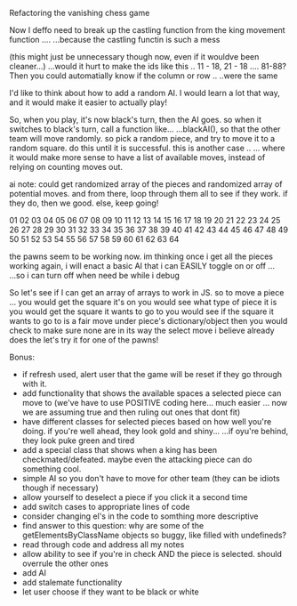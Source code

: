 Refactoring the vanishing chess game

Now I deffo need to break up the castling function from the king movement function ....
...because the castling functin is such a mess

(this might just be unnecessary though now, even if it wouldve been cleaner...)
...would it hurt to make the ids like this .. 11 - 18, 21 - 18 .... 81-88? 
Then you could automatially know if the column or row ..
..were the same

I'd like to think about how to add a random AI. I would learn a lot that way, and it would make it easier to actually play!

So, when you play, it's now black's turn, then the AI goes. so when it switches to black's turn, call a function like...
...blackAI(), so that the other team will move randomly.
so pick a random piece, and try to move it to a random square. do this until it is successful. this is another case ..
... where it would make more sense to have a list of available moves, instead of relying on counting moves out.

ai note:
could get randomized array of the pieces and randomized array of potential moves.
and from there, loop through them all to see if they work. if they do, then we good. else, keep going!

01 02 03 04 05 06 07 08
09 10 11 12 13 14 15 16
17 18 19 20 21 22 23 24
25 26 27 28 29 30 31 32
33 34 35 36 37 38 39 40
41 42 43 44 45 46 47 48
49 50 51 52 53 54 55 56
57 58 59 60 61 62 63 64

the pawns seem to be working now.
im thinking once i get all the pieces working again, i will enact a basic AI that i can EASILY toggle on or off ...
...so i can turn off when need be while i debug


So let's see if I can get an array of arrays to work in JS.
so to move a piece ...
you would get the square it's on
you would see what type of piece it is
you would get the square it wants to go to
you would see if the square it wants to go to is a fair move under piece's dictionary/object
then you would check to make sure none are in its way
the select move i believe already does the 
let's try it for one of the pawns!

Bonus:

- if refresh used, alert user that the game will be reset if they go through with it.
- add functionality that shows the available spaces a selected piece can move to (we've have to use POSITIVE coding here... much easier ... now we are assuming true and then ruling out ones that dont fit)
- have different classes for selected pieces based on how well you're doing. if you're well ahead, they look gold and shiny... ...if oyu're behind, they look puke green and tired
- add a special class that shows when a king has been checkmated/defeated. maybe even the attacking piece can do something cool.
- simple AI so you don't have to move for other team (they can be idiots though if necessary)
- allow yourself to deselect a piece if you click it a second time
- add switch cases to appropriate lines of code
- consider changing el's in the code to somthing more descriptive
- find answer to this question: why are some of the getElementsByClassName objects so buggy, like filled with undefineds?
- read through code and address all my notes
- allow ability to see if you're in check AND the piece is selected. should overrule the other ones
- add AI
- add stalemate functionality
- let user choose if they want to be black or white
